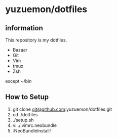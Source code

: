 yuzuemon/dotfiles
====

## information

This repository is my dotfiles.

* Bazaar
* Git
* Vim
* tmux
* Zsh

except ~/bin

## How to Setup

1. git clone git@github.com:yuzuemon/dotfiles.git
1. cd ./dotfiles
1. ./setup.sh
1. vi ./.vimrc.neobundle
1. :NeoBundleInstall!
